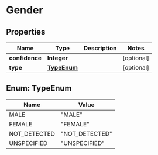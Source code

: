 
# Gender

## Properties
Name | Type | Description | Notes
------------ | ------------- | ------------- | -------------
**confidence** | **Integer** |  |  [optional]
**type** | [**TypeEnum**](#TypeEnum) |  |  [optional]


<a name="TypeEnum"></a>
## Enum: TypeEnum
Name | Value
---- | -----
MALE | &quot;MALE&quot;
FEMALE | &quot;FEMALE&quot;
NOT_DETECTED | &quot;NOT_DETECTED&quot;
UNSPECIFIED | &quot;UNSPECIFIED&quot;



